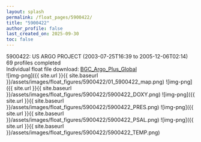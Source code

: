 ```yaml
---
layout: splash
permalink: /float_pages/5900422/
title: "5900422"
author_profile: false
last_created_on: 2025-09-30
toc: false
---
```

 
5900422: US ARGO PROJECT (2003-07-25T16:39 to 2005-12-06T02:14)\
69 profiles completed\
Individual float file download: [BGC_Argo_Plus_Global](https://ftp.soest.hawaii.edu/bgc_argo_plus/Individual_Floats/outliers_removed/5900422_Sprof_processed.nc)\
![img-png]({{ site.url }}{{ site.baseurl }}/assets/images/float_figures/5900422/01_5900422_map.png)
![img-png]({{ site.url }}{{ site.baseurl }}/assets/images/float_figures/5900422/5900422_DOXY.png)
![img-png]({{ site.url }}{{ site.baseurl }}/assets/images/float_figures/5900422/5900422_PRES.png)
![img-png]({{ site.url }}{{ site.baseurl }}/assets/images/float_figures/5900422/5900422_PSAL.png)
![img-png]({{ site.url }}{{ site.baseurl }}/assets/images/float_figures/5900422/5900422_TEMP.png)
